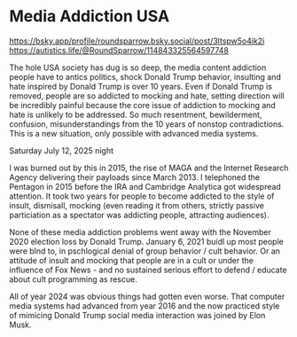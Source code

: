 # Media Addiction USA

https://bsky.app/profile/roundsparrow.bsky.social/post/3ltspw5o4ik2i   
https://autistics.life/@RoundSparrow/114843325564597748

The hole USA society has dug is so deep, the media content addiction people have to antics politics, shock Donald Trump behavior, insulting and hate inspired by Donald Trump is over 10 years. Even if Donald Trump is removed, people are so addicted to mocking and hate, setting direction will be incredibly painful because the core issue of addiction to mocking and hate is unlikely to be addressed. So much resentment, bewilderment, confusion, misunderstandings from the 10 years of nonstop contradictions. This is a new situation, only possible with advanced media systems.

Saturday July 12, 2025 night

I was burned out by this in 2015, the rise of MAGA and the Internet Research Agency delivering their payloads since March 2013. I telephoned the Pentagon in 2015 before the IRA and Cambridge Analytica got widespread attention. It took two years for people to become addicted to the style of insult, dismisall, mocking (even reading it from others, strictly passive particiation as a spectator was addicting people, attracting audiences).

None of these media addiction problems went away with the November 2020 election loss by Donald Trump. January 6, 2021 buidl up most people were blnd to, in pschlogical denial of group behavior / cult behavior. Or an attitude of insult and mocking that people are in a cult or under the influence of Fox News - and no sustained serious effort to defend / educate about cult programming as rescue.

All of year 2024 was obvious things had gotten even worse. That computer media systems had advanced from year 2016 and the now practiced style of mimicing Donald Trump social media interaction was joined by Elon Musk.


